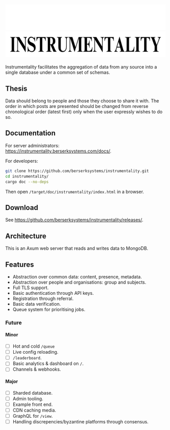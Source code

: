 ![Instrumentality Dark](./assets/dark-header.png#gh-dark-mode-only)
![Instrumentality Light](./assets/light-header.png#gh-light-mode-only)
---
Instrumentality facilitates the aggregation of data from any source into a single database under
a common set of schemas.

## Thesis
Data should belong to people and those they choose to share it with. The order in which posts are presented should be changed from reverse chronological order (latest first) only when the user expressly wishes to do so.

## Documentation
For server administrators: <https://instrumentality.berserksystems.com/docs/>.

For developers: 
```bash
git clone https://github.com/berserksystems/instrumentality.git
cd instrumentality/
cargo doc --no-deps
```
Then open `/target/doc/instrumentality/index.html` in a browser.

## Download
See <https://github.com/berserksystems/instrumentality/releases/>.

## Architecture
This is an Axum web server that reads and writes data to MongoDB.

## Features
- Abstraction over common data: content, presence, metadata.
- Abstraction over people and organisations: group and subjects.
- Full TLS support.
- Basic authentication through API keys.
- Registration through referral.
- Basic data verification.
- Queue system for prioritising jobs.

### Future
#### Minor
- [ ] Hot and cold `/queue`
- [ ] Live config reloading.
- [ ] `/leaderboard`.
- [ ] Basic analytics & dashboard on `/`.
- [ ] Channels & webhooks.

#### Major
- [ ] Sharded database.
- [ ] Admin tooling.
- [ ] Example front end.
- [ ] CDN caching media.
- [ ] GraphQL for `/view`.
- [ ] Handling discrepencies/byzantine platforms through consensus.